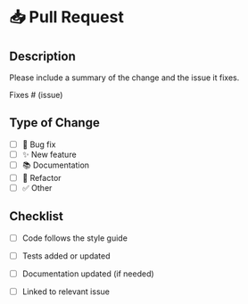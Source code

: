 # 📥 Pull Request

## Description
Please include a summary of the change and the issue it fixes.

Fixes # (issue)

## Type of Change
- [ ] 🐞 Bug fix
- [ ] ✨ New feature
- [ ] 📚 Documentation
- [ ] 🔧 Refactor
- [ ] ✅ Other

## Checklist
- [ ] Code follows the style guide
- [ ] Tests added or updated
- [ ] Documentation updated (if needed)
- [ ] Linked to relevant issue


